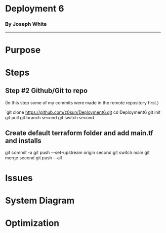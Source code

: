 # Deployment 6
### By Joseph White 

----------

# Purpose

# Steps 
## Step #2 Github/Git to repo
(In this step some of my commits were made in the remote repository first.)

`git clone https://github.com/z0sun/Deployment6.git
cd Deployment6
git init
git pull
git branch second 
git switch second 
## Create default terraform folder and add main.tf and installs
git commit -a 
git push --set-upstream origin second
git switch main
git merge second
git push --all

# Issues 

# System Diagram 

# Optimization
